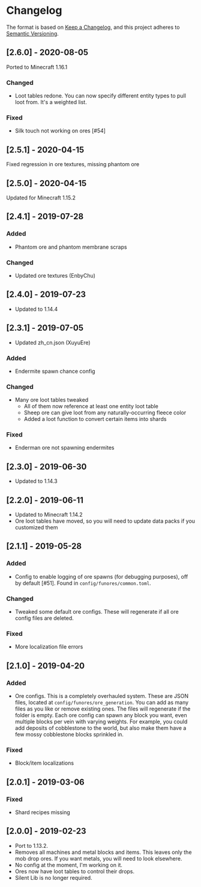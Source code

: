 # Changelog

The format is based on [Keep a Changelog](https://keepachangelog.com/en/1.0.0/),
and this project adheres to [Semantic Versioning](https://semver.org/spec/v2.0.0.html).

## [2.6.0] - 2020-08-05
Ported to Minecraft 1.16.1
### Changed
- Loot tables redone. You can now specify different entity types to pull loot from. It's a weighted list.
### Fixed
- Silk touch not working on ores [#54]

## [2.5.1] - 2020-04-15
Fixed regression in ore textures, missing phantom ore

## [2.5.0] - 2020-04-15
Updated for Minecraft 1.15.2

## [2.4.1] - 2019-07-28
### Added
- Phantom ore and phantom membrane scraps
### Changed
- Updated ore textures (EnbyChu)

## [2.4.0] - 2019-07-23
- Updated to 1.14.4

## [2.3.1] - 2019-07-05
- Updated zh_cn.json (XuyuEre)
### Added
- Endermite spawn chance config
### Changed
- Many ore loot tables tweaked
    - All of them now reference at least one entity loot table
    - Sheep ore can give loot from any naturally-occurring fleece color
    - Added a loot function to convert certain items into shards
### Fixed
- Enderman ore not spawning endermites

## [2.3.0] - 2019-06-30
- Updated to 1.14.3

## [2.2.0] - 2019-06-11
- Updated to Minecraft 1.14.2
- Ore loot tables have moved, so you will need to update data packs if you customized them

## [2.1.1] - 2019-05-28
### Added
- Config to enable logging of ore spawns (for debugging purposes), off by default [#51]. Found in `config/funores/common.toml`.
### Changed
- Tweaked some default ore configs. These will regenerate if all ore config files are deleted.
### Fixed
- More localization file errors

## [2.1.0] - 2019-04-20
### Added
- Ore configs. This is a completely overhauled system. These are JSON files, located at `config/funores/ore_generation`. You can add as many files as you like or remove existing ones. The files will regenerate if the folder is empty. Each ore config can spawn any block you want, even multiple blocks per vein with varying weights. For example, you could add deposits of cobblestone to the world, but also make them have a few mossy cobblestone blocks sprinkled in.
### Fixed
- Block/item localizations

## [2.0.1] - 2019-03-06
### Fixed
- Shard recipes missing

## [2.0.0] - 2019-02-23
- Port to 1.13.2.
- Removes all machines and metal blocks and items. This leaves only the mob drop ores. If you want metals, you will need to look elsewhere.
- No config at the moment, I'm working on it.
- Ores now have loot tables to control their drops.
- Silent Lib is no longer required.
